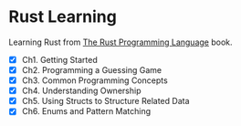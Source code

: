 # Rust Learning

Learning Rust from [The Rust Programming Language](https://doc.rust-lang.org/book/title-page.html) book.

- [x] Ch1. Getting Started
- [x] Ch2. Programming a Guessing Game
- [x] Ch3. Common Programming Concepts
- [x] Ch4. Understanding Ownership
- [x] Ch5. Using Structs to Structure Related Data
- [x] Ch6. Enums and Pattern Matching
